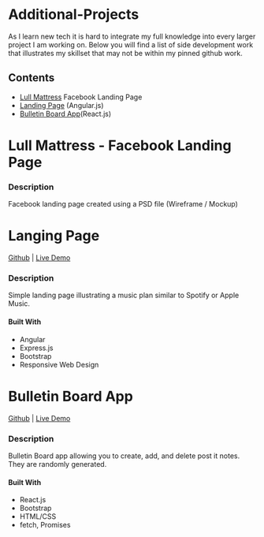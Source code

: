 # Additional-Projects
As I learn new tech it is hard to integrate my full knowledge into every larger project I am working on. Below you will find a list of side development work that illustrates my skillset that may not be within my pinned github work.

## Contents
* [Lull Mattress](https://github.com/rogercodes1/lull-landing-page) Facebook Landing Page
* [Landing Page](https://github.com/rogercodes1/LandingPage) (Angular.js)
* [Bulletin Board App](https://github.com/rogercodes1/bulletin-board-app)(React.js)

# Lull Mattress - Facebook Landing Page
### Description
Facebook landing page created using a PSD file (Wireframe / Mockup)

# Langing Page
[Github](https://github.com/rogercodes1/LandingPage) | [Live Demo](https://landing-pg.herokuapp.com/)
### Description
Simple landing page illustrating a music plan similar to Spotify or Apple Music. 

#### Built With
* Angular
* Express.js
* Bootstrap
* Responsive Web Design

# Bulletin Board App
[Github](https://github.com/rogercodes1/bulletin-board-app) | [Live Demo](https://app-bulletin-board.herokuapp.com/)

### Description
Bulletin Board app allowing you to create, add, and delete post it notes. They are randomly generated.
#### Built With
* React.js
* Bootstrap
* HTML/CSS
* fetch, Promises

